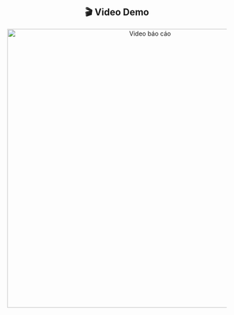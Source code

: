 <h2 align="center">🎬 Video Demo</h2>

<p align="center">
  <a href="https://www.youtube.com/watch?v=p1wJn43P-UA" target="_blank">
    <img src="https://img.youtube.com/vi/p1wJn43P-UA/maxresdefault.jpg" alt="Video báo cáo" width="640">
  </a>
</p>
